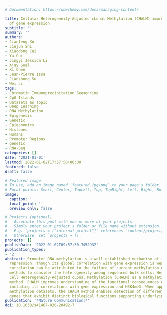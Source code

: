 ```yaml
---
# Documentation: https://wowchemy.com/docs/managing-content/

title: Cellular Heterogeneity-Adjusted cLonal Methylation (CHALM) improves prediction
  of gene expression
subtitle: ''
summary: ''
authors:
- Jianfeng Xu
- Jiejun Shi
- Xiaodong Cui
- Ya Cui
- Jingyi Jessica Li
- Ajay Goel
- Xi Chen
- Jean-Pierre Issa
- Jianzhong Su
- Wei Li
tags:
- Chromatin Immunoprecipitation Sequencing
- CpG Islands
- Datasets as Topic
- Deep Learning
- DNA Methylation
- Epigenesis
- Genetic
- Epigenomics
- Histones
- Humans
- Promoter Regions
- Genetic
- RNA-Seq
categories: []
date: '2021-01-01'
lastmod: 2022-01-02T17:57:50+08:00
featured: false
draft: false

# Featured image
# To use, add an image named `featured.jpg/png` to your page's folder.
# Focal points: Smart, Center, TopLeft, Top, TopRight, Left, Right, BottomLeft, Bottom, BottomRight.
image:
  caption: ''
  focal_point: ''
  preview_only: false

# Projects (optional).
#   Associate this post with one or more of your projects.
#   Simply enter your project's folder or file name without extension.
#   E.g. `projects = ["internal-project"]` references `content/project/deep-learning/index.md`.
#   Otherwise, set `projects = []`.
projects: []
publishDate: '2022-01-02T09:57:50.765293Z'
publication_types:
- '2'
abstract: Promoter DNA methylation is a well-established mechanism of transcription
  repression, though its global correlation with gene expression is weak. This weak
  correlation can be attributed to the failure of current methylation quantification
  methods to consider the heterogeneity among sequenced bulk cells. Here, we introduce
  Cell Heterogeneity-Adjusted cLonal Methylation (CHALM) as a methylation quantification
  method. CHALM improves understanding of the functional consequences of DNA methylation,
  including its correlations with gene expression and H3K4me3. When applied to different
  methylation datasets, the CHALM method enables detection of differentially methylated
  genes that exhibit distinct biological functions supporting underlying mechanisms.
publication: '*Nature Communications*'
doi: 10.1038/s41467-020-20492-7
---
```

